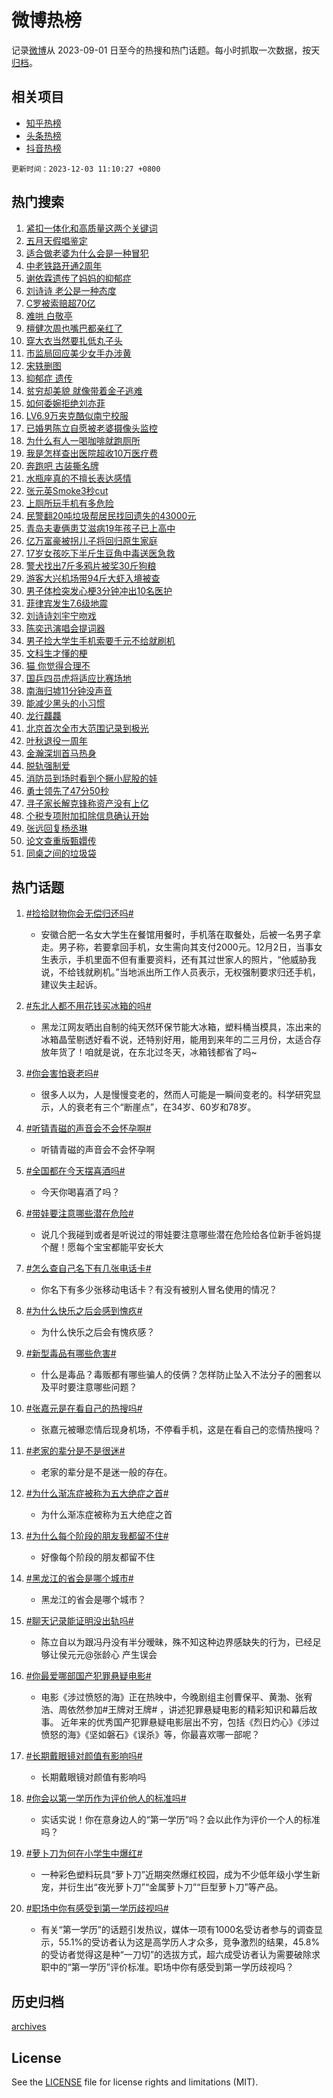 # 微博热榜

记录[微博](https://www.weibo.com)从 2023-09-01 日至今的热搜和热门话题。每小时抓取一次数据，按天[归档](archives)。

## 相关项目

- [知乎热榜](https://github.com/hotarchive/zhihu)
- [头条热榜](https://github.com/hotarchive/toutiao)
- [抖音热榜](https://github.com/hotarchive/douyin)


`更新时间：2023-12-03 11:10:27 +0800`

## 热门搜索

1. [紧扣一体化和高质量这两个关键词](https://m.weibo.cn/search?containerid=100103type%3D1%26t%3D10%26q%3D%23%E7%B4%A7%E6%89%A3%E4%B8%80%E4%BD%93%E5%8C%96%E5%92%8C%E9%AB%98%E8%B4%A8%E9%87%8F%E8%BF%99%E4%B8%A4%E4%B8%AA%E5%85%B3%E9%94%AE%E8%AF%8D%23&stream_entry_id=51&isnewpage=1&extparam=seat%3D1%26filter_type%3Drealtimehot%26cate%3D10103%26stream_entry_id%3D51%26dgr%3D0%26q%3D%2523%25E7%25B4%25A7%25E6%2589%25A3%25E4%25B8%2580%25E4%25BD%2593%25E5%258C%2596%25E5%2592%258C%25E9%25AB%2598%25E8%25B4%25A8%25E9%2587%258F%25E8%25BF%2599%25E4%25B8%25A4%25E4%25B8%25AA%25E5%2585%25B3%25E9%2594%25AE%25E8%25AF%258D%2523%26c_type%3D51%26pos%3D0%26display_time%3D1701573026%26pre_seqid%3D170157302647602202147)
1. [五月天假唱鉴定](https://m.weibo.cn/search?containerid=100103type%3D1%26t%3D10%26q%3D%E4%BA%94%E6%9C%88%E5%A4%A9%E5%81%87%E5%94%B1%E9%89%B4%E5%AE%9A&stream_entry_id=31&isnewpage=1&extparam=seat%3D1%26lcate%3D5001%26realpos%3D1%26stream_entry_id%3D31%26dgr%3D0%26pos%3D0%26band_rank%3D1%26cate%3D5001%26filter_type%3Drealtimehot%26q%3D%25E4%25BA%2594%25E6%259C%2588%25E5%25A4%25A9%25E5%2581%2587%25E5%2594%25B1%25E9%2589%25B4%25E5%25AE%259A%26flag%3D16%26c_type%3D31%26display_time%3D1701573026%26pre_seqid%3D170157302647602202147)
1. [适合做老婆为什么会是一种冒犯](https://m.weibo.cn/search?containerid=100103type%3D1%26t%3D10%26q%3D%E9%80%82%E5%90%88%E5%81%9A%E8%80%81%E5%A9%86%E4%B8%BA%E4%BB%80%E4%B9%88%E4%BC%9A%E6%98%AF%E4%B8%80%E7%A7%8D%E5%86%92%E7%8A%AF&stream_entry_id=31&isnewpage=1&extparam=seat%3D1%26lcate%3D5001%26realpos%3D2%26stream_entry_id%3D31%26dgr%3D0%26pos%3D1%26band_rank%3D2%26cate%3D5001%26filter_type%3Drealtimehot%26q%3D%25E9%2580%2582%25E5%2590%2588%25E5%2581%259A%25E8%2580%2581%25E5%25A9%2586%25E4%25B8%25BA%25E4%25BB%2580%25E4%25B9%2588%25E4%25BC%259A%25E6%2598%25AF%25E4%25B8%2580%25E7%25A7%258D%25E5%2586%2592%25E7%258A%25AF%26flag%3D2%26c_type%3D31%26display_time%3D1701573026%26pre_seqid%3D170157302647602202147)
1. [中老铁路开通2周年](https://m.weibo.cn/search?containerid=100103type%3D1%26t%3D10%26q%3D%23%E4%B8%AD%E8%80%81%E9%93%81%E8%B7%AF%E5%BC%80%E9%80%9A2%E5%91%A8%E5%B9%B4%23&stream_entry_id=31&isnewpage=1&extparam=seat%3D1%26lcate%3D5001%26realpos%3D3%26stream_entry_id%3D31%26dgr%3D0%26pos%3D2%26band_rank%3D3%26cate%3D5001%26filter_type%3Drealtimehot%26q%3D%2523%25E4%25B8%25AD%25E8%2580%2581%25E9%2593%2581%25E8%25B7%25AF%25E5%25BC%2580%25E9%2580%259A2%25E5%2591%25A8%25E5%25B9%25B4%2523%26flag%3D1%26c_type%3D31%26display_time%3D1701573026%26pre_seqid%3D170157302647602202147)
1. [谢依霖遗传了妈妈的抑郁症](https://m.weibo.cn/search?containerid=100103type%3D1%26t%3D10%26q%3D%E8%B0%A2%E4%BE%9D%E9%9C%96%E9%81%97%E4%BC%A0%E4%BA%86%E5%A6%88%E5%A6%88%E7%9A%84%E6%8A%91%E9%83%81%E7%97%87&stream_entry_id=31&isnewpage=1&extparam=seat%3D1%26lcate%3D5001%26realpos%3D4%26stream_entry_id%3D31%26dgr%3D0%26pos%3D3%26band_rank%3D4%26cate%3D5001%26filter_type%3Drealtimehot%26q%3D%25E8%25B0%25A2%25E4%25BE%259D%25E9%259C%2596%25E9%2581%2597%25E4%25BC%25A0%25E4%25BA%2586%25E5%25A6%2588%25E5%25A6%2588%25E7%259A%2584%25E6%258A%2591%25E9%2583%2581%25E7%2597%2587%26flag%3D1%26c_type%3D31%26display_time%3D1701573026%26pre_seqid%3D170157302647602202147)
1. [刘诗诗 老公是一种态度](https://m.weibo.cn/search?containerid=100103type%3D1%26t%3D10%26q%3D%E5%88%98%E8%AF%97%E8%AF%97+%E8%80%81%E5%85%AC%E6%98%AF%E4%B8%80%E7%A7%8D%E6%80%81%E5%BA%A6&stream_entry_id=31&isnewpage=1&extparam=seat%3D1%26lcate%3D5001%26realpos%3D5%26stream_entry_id%3D31%26dgr%3D0%26pos%3D4%26band_rank%3D5%26cate%3D5001%26filter_type%3Drealtimehot%26q%3D%25E5%2588%2598%25E8%25AF%2597%25E8%25AF%2597%2520%25E8%2580%2581%25E5%2585%25AC%25E6%2598%25AF%25E4%25B8%2580%25E7%25A7%258D%25E6%2580%2581%25E5%25BA%25A6%26flag%3D2%26c_type%3D31%26display_time%3D1701573026%26pre_seqid%3D170157302647602202147)
1. [C罗被索赔超70亿](https://m.weibo.cn/search?containerid=100103type%3D1%26t%3D10%26q%3D%23C%E7%BD%97%E8%A2%AB%E7%B4%A2%E8%B5%94%E8%B6%8570%E4%BA%BF%23&stream_entry_id=31&isnewpage=1&extparam=seat%3D1%26lcate%3D5001%26realpos%3D6%26stream_entry_id%3D31%26dgr%3D0%26pos%3D5%26band_rank%3D6%26cate%3D5001%26filter_type%3Drealtimehot%26q%3D%2523C%25E7%25BD%2597%25E8%25A2%25AB%25E7%25B4%25A2%25E8%25B5%2594%25E8%25B6%258570%25E4%25BA%25BF%2523%26flag%3D1%26c_type%3D31%26display_time%3D1701573026%26pre_seqid%3D170157302647602202147)
1. [难哄 白敬亭](https://m.weibo.cn/search?containerid=100103type%3D1%26t%3D10%26q%3D%E9%9A%BE%E5%93%84+%E7%99%BD%E6%95%AC%E4%BA%AD&stream_entry_id=31&isnewpage=1&extparam=seat%3D1%26lcate%3D5001%26realpos%3D7%26stream_entry_id%3D31%26dgr%3D0%26pos%3D6%26band_rank%3D7%26cate%3D5001%26filter_type%3Drealtimehot%26q%3D%25E9%259A%25BE%25E5%2593%2584%2520%25E7%2599%25BD%25E6%2595%25AC%25E4%25BA%25AD%26flag%3D0%26c_type%3D31%26display_time%3D1701573026%26pre_seqid%3D170157302647602202147)
1. [檀健次周也嘴巴都亲红了](https://m.weibo.cn/search?containerid=100103type%3D1%26t%3D10%26q%3D%23%E6%AA%80%E5%81%A5%E6%AC%A1%E5%91%A8%E4%B9%9F%E5%98%B4%E5%B7%B4%E9%83%BD%E4%BA%B2%E7%BA%A2%E4%BA%86%23&stream_entry_id=31&isnewpage=1&extparam=seat%3D1%26lcate%3D5001%26realpos%3D8%26stream_entry_id%3D31%26dgr%3D0%26pos%3D7%26band_rank%3D8%26cate%3D5001%26filter_type%3Drealtimehot%26q%3D%2523%25E6%25AA%2580%25E5%2581%25A5%25E6%25AC%25A1%25E5%2591%25A8%25E4%25B9%259F%25E5%2598%25B4%25E5%25B7%25B4%25E9%2583%25BD%25E4%25BA%25B2%25E7%25BA%25A2%25E4%25BA%2586%2523%26flag%3D1%26c_type%3D31%26display_time%3D1701573026%26pre_seqid%3D170157302647602202147)
1. [穿大衣当然要扎低丸子头](https://m.weibo.cn/search?containerid=100103type%3D1%26t%3D10%26q%3D%E7%A9%BF%E5%A4%A7%E8%A1%A3%E5%BD%93%E7%84%B6%E8%A6%81%E6%89%8E%E4%BD%8E%E4%B8%B8%E5%AD%90%E5%A4%B4&stream_entry_id=31&isnewpage=1&extparam=seat%3D1%26lcate%3D5001%26realpos%3D9%26stream_entry_id%3D31%26dgr%3D0%26pos%3D8%26band_rank%3D9%26cate%3D5001%26filter_type%3Drealtimehot%26q%3D%25E7%25A9%25BF%25E5%25A4%25A7%25E8%25A1%25A3%25E5%25BD%2593%25E7%2584%25B6%25E8%25A6%2581%25E6%2589%258E%25E4%25BD%258E%25E4%25B8%25B8%25E5%25AD%2590%25E5%25A4%25B4%26flag%3D0%26c_type%3D31%26display_time%3D1701573026%26pre_seqid%3D170157302647602202147)
1. [市监局回应美少女手办涉黄](https://m.weibo.cn/search?containerid=100103type%3D1%26t%3D10%26q%3D%23%E5%B8%82%E7%9B%91%E5%B1%80%E5%9B%9E%E5%BA%94%E7%BE%8E%E5%B0%91%E5%A5%B3%E6%89%8B%E5%8A%9E%E6%B6%89%E9%BB%84%23&stream_entry_id=31&isnewpage=1&extparam=seat%3D1%26lcate%3D5001%26realpos%3D10%26stream_entry_id%3D31%26dgr%3D0%26pos%3D9%26band_rank%3D10%26cate%3D5001%26filter_type%3Drealtimehot%26q%3D%2523%25E5%25B8%2582%25E7%259B%2591%25E5%25B1%2580%25E5%259B%259E%25E5%25BA%2594%25E7%25BE%258E%25E5%25B0%2591%25E5%25A5%25B3%25E6%2589%258B%25E5%258A%259E%25E6%25B6%2589%25E9%25BB%2584%2523%26flag%3D1%26c_type%3D31%26display_time%3D1701573026%26pre_seqid%3D170157302647602202147)
1. [宋轶删图](https://m.weibo.cn/search?containerid=100103type%3D1%26t%3D10%26q%3D%23%E5%AE%8B%E8%BD%B6%E5%88%A0%E5%9B%BE%23&stream_entry_id=31&isnewpage=1&extparam=seat%3D1%26lcate%3D5001%26realpos%3D11%26stream_entry_id%3D31%26dgr%3D0%26pos%3D10%26band_rank%3D11%26cate%3D5001%26filter_type%3Drealtimehot%26q%3D%2523%25E5%25AE%258B%25E8%25BD%25B6%25E5%2588%25A0%25E5%259B%25BE%2523%26flag%3D2%26c_type%3D31%26display_time%3D1701573026%26pre_seqid%3D170157302647602202147)
1. [抑郁症 遗传](https://m.weibo.cn/search?containerid=100103type%3D1%26t%3D10%26q%3D%E6%8A%91%E9%83%81%E7%97%87+%E9%81%97%E4%BC%A0&stream_entry_id=31&isnewpage=1&extparam=seat%3D1%26lcate%3D5001%26realpos%3D12%26stream_entry_id%3D31%26dgr%3D0%26pos%3D11%26band_rank%3D12%26cate%3D5001%26filter_type%3Drealtimehot%26q%3D%25E6%258A%2591%25E9%2583%2581%25E7%2597%2587%2520%25E9%2581%2597%25E4%25BC%25A0%26flag%3D1%26c_type%3D31%26display_time%3D1701573026%26pre_seqid%3D170157302647602202147)
1. [贫穷却美貌 就像带着金子逃难](https://m.weibo.cn/search?containerid=100103type%3D1%26t%3D10%26q%3D%E8%B4%AB%E7%A9%B7%E5%8D%B4%E7%BE%8E%E8%B2%8C+%E5%B0%B1%E5%83%8F%E5%B8%A6%E7%9D%80%E9%87%91%E5%AD%90%E9%80%83%E9%9A%BE&stream_entry_id=31&isnewpage=1&extparam=seat%3D1%26lcate%3D5001%26realpos%3D13%26stream_entry_id%3D31%26dgr%3D0%26pos%3D12%26band_rank%3D13%26cate%3D5001%26filter_type%3Drealtimehot%26q%3D%25E8%25B4%25AB%25E7%25A9%25B7%25E5%258D%25B4%25E7%25BE%258E%25E8%25B2%258C%2520%25E5%25B0%25B1%25E5%2583%258F%25E5%25B8%25A6%25E7%259D%2580%25E9%2587%2591%25E5%25AD%2590%25E9%2580%2583%25E9%259A%25BE%26flag%3D0%26c_type%3D31%26display_time%3D1701573026%26pre_seqid%3D170157302647602202147)
1. [如何委婉拒绝刘亦菲](https://m.weibo.cn/search?containerid=100103type%3D1%26t%3D10%26q%3D%E5%A6%82%E4%BD%95%E5%A7%94%E5%A9%89%E6%8B%92%E7%BB%9D%E5%88%98%E4%BA%A6%E8%8F%B2&stream_entry_id=31&isnewpage=1&extparam=seat%3D1%26lcate%3D5001%26realpos%3D14%26stream_entry_id%3D31%26dgr%3D0%26pos%3D13%26band_rank%3D14%26cate%3D5001%26filter_type%3Drealtimehot%26q%3D%25E5%25A6%2582%25E4%25BD%2595%25E5%25A7%2594%25E5%25A9%2589%25E6%258B%2592%25E7%25BB%259D%25E5%2588%2598%25E4%25BA%25A6%25E8%258F%25B2%26flag%3D1%26c_type%3D31%26display_time%3D1701573026%26pre_seqid%3D170157302647602202147)
1. [LV6.9万夹克酷似南宁校服](https://m.weibo.cn/search?containerid=100103type%3D1%26t%3D10%26q%3D%23LV6.9%E4%B8%87%E5%A4%B9%E5%85%8B%E9%85%B7%E4%BC%BC%E5%8D%97%E5%AE%81%E6%A0%A1%E6%9C%8D%23&stream_entry_id=31&isnewpage=1&extparam=seat%3D1%26lcate%3D5001%26realpos%3D15%26stream_entry_id%3D31%26dgr%3D0%26pos%3D14%26band_rank%3D15%26cate%3D5001%26filter_type%3Drealtimehot%26q%3D%2523LV6.9%25E4%25B8%2587%25E5%25A4%25B9%25E5%2585%258B%25E9%2585%25B7%25E4%25BC%25BC%25E5%258D%2597%25E5%25AE%2581%25E6%25A0%25A1%25E6%259C%258D%2523%26flag%3D0%26c_type%3D31%26display_time%3D1701573026%26pre_seqid%3D170157302647602202147)
1. [已婚男陈立自愿被老婆摄像头监控](https://m.weibo.cn/search?containerid=100103type%3D1%26t%3D10%26q%3D%23%E5%B7%B2%E5%A9%9A%E7%94%B7%E9%99%88%E7%AB%8B%E8%87%AA%E6%84%BF%E8%A2%AB%E8%80%81%E5%A9%86%E6%91%84%E5%83%8F%E5%A4%B4%E7%9B%91%E6%8E%A7%23&stream_entry_id=31&isnewpage=1&extparam=seat%3D1%26lcate%3D5001%26realpos%3D16%26stream_entry_id%3D31%26dgr%3D0%26pos%3D15%26band_rank%3D16%26cate%3D5001%26filter_type%3Drealtimehot%26q%3D%2523%25E5%25B7%25B2%25E5%25A9%259A%25E7%2594%25B7%25E9%2599%2588%25E7%25AB%258B%25E8%2587%25AA%25E6%2584%25BF%25E8%25A2%25AB%25E8%2580%2581%25E5%25A9%2586%25E6%2591%2584%25E5%2583%258F%25E5%25A4%25B4%25E7%259B%2591%25E6%258E%25A7%2523%26flag%3D0%26c_type%3D31%26display_time%3D1701573026%26pre_seqid%3D170157302647602202147)
1. [为什么有人一喝咖啡就跑厕所](https://m.weibo.cn/search?containerid=100103type%3D1%26t%3D10%26q%3D%23%E4%B8%BA%E4%BB%80%E4%B9%88%E6%9C%89%E4%BA%BA%E4%B8%80%E5%96%9D%E5%92%96%E5%95%A1%E5%B0%B1%E8%B7%91%E5%8E%95%E6%89%80%23&stream_entry_id=31&isnewpage=1&extparam=seat%3D1%26lcate%3D5001%26realpos%3D17%26stream_entry_id%3D31%26dgr%3D0%26pos%3D16%26band_rank%3D17%26cate%3D5001%26filter_type%3Drealtimehot%26q%3D%2523%25E4%25B8%25BA%25E4%25BB%2580%25E4%25B9%2588%25E6%259C%2589%25E4%25BA%25BA%25E4%25B8%2580%25E5%2596%259D%25E5%2592%2596%25E5%2595%25A1%25E5%25B0%25B1%25E8%25B7%2591%25E5%258E%2595%25E6%2589%2580%2523%26flag%3D0%26c_type%3D31%26display_time%3D1701573026%26pre_seqid%3D170157302647602202147)
1. [我是怎样查出医院超收10万医疗费](https://m.weibo.cn/search?containerid=100103type%3D1%26t%3D10%26q%3D%23%E6%88%91%E6%98%AF%E6%80%8E%E6%A0%B7%E6%9F%A5%E5%87%BA%E5%8C%BB%E9%99%A2%E8%B6%85%E6%94%B610%E4%B8%87%E5%8C%BB%E7%96%97%E8%B4%B9%23&stream_entry_id=31&isnewpage=1&extparam=seat%3D1%26lcate%3D5001%26realpos%3D18%26stream_entry_id%3D31%26dgr%3D0%26pos%3D17%26band_rank%3D18%26cate%3D5001%26filter_type%3Drealtimehot%26q%3D%2523%25E6%2588%2591%25E6%2598%25AF%25E6%2580%258E%25E6%25A0%25B7%25E6%259F%25A5%25E5%2587%25BA%25E5%258C%25BB%25E9%2599%25A2%25E8%25B6%2585%25E6%2594%25B610%25E4%25B8%2587%25E5%258C%25BB%25E7%2596%2597%25E8%25B4%25B9%2523%26flag%3D1%26c_type%3D31%26display_time%3D1701573026%26pre_seqid%3D170157302647602202147)
1. [奔跑吧 古装撕名牌](https://m.weibo.cn/search?containerid=100103type%3D1%26t%3D10%26q%3D%E5%A5%94%E8%B7%91%E5%90%A7+%E5%8F%A4%E8%A3%85%E6%92%95%E5%90%8D%E7%89%8C&stream_entry_id=31&isnewpage=1&extparam=seat%3D1%26lcate%3D5001%26realpos%3D19%26stream_entry_id%3D31%26dgr%3D0%26pos%3D18%26band_rank%3D19%26cate%3D5001%26filter_type%3Drealtimehot%26q%3D%25E5%25A5%2594%25E8%25B7%2591%25E5%2590%25A7%2520%25E5%258F%25A4%25E8%25A3%2585%25E6%2592%2595%25E5%2590%258D%25E7%2589%258C%26flag%3D1%26c_type%3D31%26display_time%3D1701573026%26pre_seqid%3D170157302647602202147)
1. [水瓶座真的不擅长表达感情](https://m.weibo.cn/search?containerid=100103type%3D1%26t%3D10%26q%3D%23%E6%B0%B4%E7%93%B6%E5%BA%A7%E7%9C%9F%E7%9A%84%E4%B8%8D%E6%93%85%E9%95%BF%E8%A1%A8%E8%BE%BE%E6%84%9F%E6%83%85%23&stream_entry_id=31&isnewpage=1&extparam=seat%3D1%26lcate%3D5001%26realpos%3D20%26stream_entry_id%3D31%26dgr%3D0%26pos%3D19%26band_rank%3D20%26cate%3D5001%26filter_type%3Drealtimehot%26q%3D%2523%25E6%25B0%25B4%25E7%2593%25B6%25E5%25BA%25A7%25E7%259C%259F%25E7%259A%2584%25E4%25B8%258D%25E6%2593%2585%25E9%2595%25BF%25E8%25A1%25A8%25E8%25BE%25BE%25E6%2584%259F%25E6%2583%2585%2523%26flag%3D1%26c_type%3D31%26display_time%3D1701573026%26pre_seqid%3D170157302647602202147)
1. [张元英Smoke3秒cut](https://m.weibo.cn/search?containerid=100103type%3D1%26t%3D10%26q%3D%E5%BC%A0%E5%85%83%E8%8B%B1Smoke3%E7%A7%92cut&stream_entry_id=31&isnewpage=1&extparam=seat%3D1%26lcate%3D5001%26realpos%3D21%26stream_entry_id%3D31%26dgr%3D0%26pos%3D20%26band_rank%3D21%26cate%3D5001%26filter_type%3Drealtimehot%26q%3D%25E5%25BC%25A0%25E5%2585%2583%25E8%258B%25B1Smoke3%25E7%25A7%2592cut%26flag%3D1%26c_type%3D31%26display_time%3D1701573026%26pre_seqid%3D170157302647602202147)
1. [上厕所玩手机有多危险](https://m.weibo.cn/search?containerid=100103type%3D1%26t%3D10%26q%3D%23%E4%B8%8A%E5%8E%95%E6%89%80%E7%8E%A9%E6%89%8B%E6%9C%BA%E6%9C%89%E5%A4%9A%E5%8D%B1%E9%99%A9%23&stream_entry_id=31&isnewpage=1&extparam=seat%3D1%26lcate%3D5001%26realpos%3D22%26stream_entry_id%3D31%26dgr%3D0%26pos%3D21%26band_rank%3D22%26cate%3D5001%26filter_type%3Drealtimehot%26q%3D%2523%25E4%25B8%258A%25E5%258E%2595%25E6%2589%2580%25E7%258E%25A9%25E6%2589%258B%25E6%259C%25BA%25E6%259C%2589%25E5%25A4%259A%25E5%258D%25B1%25E9%2599%25A9%2523%26flag%3D0%26c_type%3D31%26display_time%3D1701573026%26pre_seqid%3D170157302647602202147)
1. [民警翻20吨垃圾帮居民找回遗失的43000元](https://m.weibo.cn/search?containerid=100103type%3D1%26t%3D10%26q%3D%23%E6%B0%91%E8%AD%A6%E7%BF%BB20%E5%90%A8%E5%9E%83%E5%9C%BE%E5%B8%AE%E5%B1%85%E6%B0%91%E6%89%BE%E5%9B%9E%E9%81%97%E5%A4%B1%E7%9A%8443000%E5%85%83%23&stream_entry_id=31&isnewpage=1&extparam=seat%3D1%26lcate%3D5001%26realpos%3D23%26stream_entry_id%3D31%26dgr%3D0%26pos%3D22%26band_rank%3D23%26cate%3D5001%26filter_type%3Drealtimehot%26q%3D%2523%25E6%25B0%2591%25E8%25AD%25A6%25E7%25BF%25BB20%25E5%2590%25A8%25E5%259E%2583%25E5%259C%25BE%25E5%25B8%25AE%25E5%25B1%2585%25E6%25B0%2591%25E6%2589%25BE%25E5%259B%259E%25E9%2581%2597%25E5%25A4%25B1%25E7%259A%258443000%25E5%2585%2583%2523%26flag%3D32768%26c_type%3D31%26display_time%3D1701573026%26pre_seqid%3D170157302647602202147)
1. [青岛夫妻俩患艾滋病19年孩子已上高中](https://m.weibo.cn/search?containerid=100103type%3D1%26t%3D10%26q%3D%23%E9%9D%92%E5%B2%9B%E5%A4%AB%E5%A6%BB%E4%BF%A9%E6%82%A3%E8%89%BE%E6%BB%8B%E7%97%8519%E5%B9%B4%E5%AD%A9%E5%AD%90%E5%B7%B2%E4%B8%8A%E9%AB%98%E4%B8%AD%23&stream_entry_id=31&isnewpage=1&extparam=seat%3D1%26lcate%3D5001%26realpos%3D24%26stream_entry_id%3D31%26dgr%3D0%26pos%3D23%26band_rank%3D24%26cate%3D5001%26filter_type%3Drealtimehot%26q%3D%2523%25E9%259D%2592%25E5%25B2%259B%25E5%25A4%25AB%25E5%25A6%25BB%25E4%25BF%25A9%25E6%2582%25A3%25E8%2589%25BE%25E6%25BB%258B%25E7%2597%258519%25E5%25B9%25B4%25E5%25AD%25A9%25E5%25AD%2590%25E5%25B7%25B2%25E4%25B8%258A%25E9%25AB%2598%25E4%25B8%25AD%2523%26flag%3D1%26c_type%3D31%26display_time%3D1701573026%26pre_seqid%3D170157302647602202147)
1. [亿万富豪被拐儿子将回归原生家庭](https://m.weibo.cn/search?containerid=100103type%3D1%26t%3D10%26q%3D%23%E4%BA%BF%E4%B8%87%E5%AF%8C%E8%B1%AA%E8%A2%AB%E6%8B%90%E5%84%BF%E5%AD%90%E5%B0%86%E5%9B%9E%E5%BD%92%E5%8E%9F%E7%94%9F%E5%AE%B6%E5%BA%AD%23&stream_entry_id=31&isnewpage=1&extparam=seat%3D1%26lcate%3D5001%26realpos%3D25%26stream_entry_id%3D31%26dgr%3D0%26pos%3D24%26band_rank%3D25%26cate%3D5001%26filter_type%3Drealtimehot%26q%3D%2523%25E4%25BA%25BF%25E4%25B8%2587%25E5%25AF%258C%25E8%25B1%25AA%25E8%25A2%25AB%25E6%258B%2590%25E5%2584%25BF%25E5%25AD%2590%25E5%25B0%2586%25E5%259B%259E%25E5%25BD%2592%25E5%258E%259F%25E7%2594%259F%25E5%25AE%25B6%25E5%25BA%25AD%2523%26flag%3D0%26c_type%3D31%26display_time%3D1701573026%26pre_seqid%3D170157302647602202147)
1. [17岁女孩吃下半斤生豆角中毒送医急救](https://m.weibo.cn/search?containerid=100103type%3D1%26t%3D10%26q%3D%2317%E5%B2%81%E5%A5%B3%E5%AD%A9%E5%90%83%E4%B8%8B%E5%8D%8A%E6%96%A4%E7%94%9F%E8%B1%86%E8%A7%92%E4%B8%AD%E6%AF%92%E9%80%81%E5%8C%BB%E6%80%A5%E6%95%91%23&stream_entry_id=31&isnewpage=1&extparam=seat%3D1%26lcate%3D5001%26realpos%3D26%26stream_entry_id%3D31%26dgr%3D0%26pos%3D25%26band_rank%3D26%26cate%3D5001%26filter_type%3Drealtimehot%26q%3D%252317%25E5%25B2%2581%25E5%25A5%25B3%25E5%25AD%25A9%25E5%2590%2583%25E4%25B8%258B%25E5%258D%258A%25E6%2596%25A4%25E7%2594%259F%25E8%25B1%2586%25E8%25A7%2592%25E4%25B8%25AD%25E6%25AF%2592%25E9%2580%2581%25E5%258C%25BB%25E6%2580%25A5%25E6%2595%2591%2523%26flag%3D0%26c_type%3D31%26display_time%3D1701573026%26pre_seqid%3D170157302647602202147)
1. [警犬找出7斤多鸦片被奖30斤狗粮](https://m.weibo.cn/search?containerid=100103type%3D1%26t%3D10%26q%3D%23%E8%AD%A6%E7%8A%AC%E6%89%BE%E5%87%BA7%E6%96%A4%E5%A4%9A%E9%B8%A6%E7%89%87%E8%A2%AB%E5%A5%9630%E6%96%A4%E7%8B%97%E7%B2%AE%23&stream_entry_id=31&isnewpage=1&extparam=seat%3D1%26lcate%3D5001%26realpos%3D27%26stream_entry_id%3D31%26dgr%3D0%26pos%3D26%26band_rank%3D27%26cate%3D5001%26filter_type%3Drealtimehot%26q%3D%2523%25E8%25AD%25A6%25E7%258A%25AC%25E6%2589%25BE%25E5%2587%25BA7%25E6%2596%25A4%25E5%25A4%259A%25E9%25B8%25A6%25E7%2589%2587%25E8%25A2%25AB%25E5%25A5%259630%25E6%2596%25A4%25E7%258B%2597%25E7%25B2%25AE%2523%26flag%3D32768%26c_type%3D31%26display_time%3D1701573026%26pre_seqid%3D170157302647602202147)
1. [游客大兴机场带94斤大虾入境被查](https://m.weibo.cn/search?containerid=100103type%3D1%26t%3D10%26q%3D%23%E6%B8%B8%E5%AE%A2%E5%A4%A7%E5%85%B4%E6%9C%BA%E5%9C%BA%E5%B8%A694%E6%96%A4%E5%A4%A7%E8%99%BE%E5%85%A5%E5%A2%83%E8%A2%AB%E6%9F%A5%23&stream_entry_id=31&isnewpage=1&extparam=seat%3D1%26lcate%3D5001%26realpos%3D28%26stream_entry_id%3D31%26dgr%3D0%26pos%3D27%26band_rank%3D28%26cate%3D5001%26filter_type%3Drealtimehot%26q%3D%2523%25E6%25B8%25B8%25E5%25AE%25A2%25E5%25A4%25A7%25E5%2585%25B4%25E6%259C%25BA%25E5%259C%25BA%25E5%25B8%25A694%25E6%2596%25A4%25E5%25A4%25A7%25E8%2599%25BE%25E5%2585%25A5%25E5%25A2%2583%25E8%25A2%25AB%25E6%259F%25A5%2523%26flag%3D0%26c_type%3D31%26display_time%3D1701573026%26pre_seqid%3D170157302647602202147)
1. [男子体检突发心梗3分钟冲出10名医护](https://m.weibo.cn/search?containerid=100103type%3D1%26t%3D10%26q%3D%23%E7%94%B7%E5%AD%90%E4%BD%93%E6%A3%80%E7%AA%81%E5%8F%91%E5%BF%83%E6%A2%973%E5%88%86%E9%92%9F%E5%86%B2%E5%87%BA10%E5%90%8D%E5%8C%BB%E6%8A%A4%23&stream_entry_id=31&isnewpage=1&extparam=seat%3D1%26lcate%3D5001%26realpos%3D29%26stream_entry_id%3D31%26dgr%3D0%26pos%3D28%26band_rank%3D29%26cate%3D5001%26filter_type%3Drealtimehot%26q%3D%2523%25E7%2594%25B7%25E5%25AD%2590%25E4%25BD%2593%25E6%25A3%2580%25E7%25AA%2581%25E5%258F%2591%25E5%25BF%2583%25E6%25A2%25973%25E5%2588%2586%25E9%2592%259F%25E5%2586%25B2%25E5%2587%25BA10%25E5%2590%258D%25E5%258C%25BB%25E6%258A%25A4%2523%26flag%3D32768%26c_type%3D31%26display_time%3D1701573026%26pre_seqid%3D170157302647602202147)
1. [菲律宾发生7.6级地震](https://m.weibo.cn/search?containerid=100103type%3D1%26t%3D10%26q%3D%23%E8%8F%B2%E5%BE%8B%E5%AE%BE%E5%8F%91%E7%94%9F7.6%E7%BA%A7%E5%9C%B0%E9%9C%87%23&stream_entry_id=31&isnewpage=1&extparam=seat%3D1%26lcate%3D5001%26realpos%3D30%26stream_entry_id%3D31%26dgr%3D0%26pos%3D29%26band_rank%3D30%26cate%3D5001%26filter_type%3Drealtimehot%26q%3D%2523%25E8%258F%25B2%25E5%25BE%258B%25E5%25AE%25BE%25E5%258F%2591%25E7%2594%259F7.6%25E7%25BA%25A7%25E5%259C%25B0%25E9%259C%2587%2523%26flag%3D0%26c_type%3D31%26display_time%3D1701573026%26pre_seqid%3D170157302647602202147)
1. [刘诗诗刘宇宁吻戏](https://m.weibo.cn/search?containerid=100103type%3D1%26t%3D10%26q%3D%E5%88%98%E8%AF%97%E8%AF%97%E5%88%98%E5%AE%87%E5%AE%81%E5%90%BB%E6%88%8F&stream_entry_id=31&isnewpage=1&extparam=seat%3D1%26lcate%3D5001%26realpos%3D31%26stream_entry_id%3D31%26dgr%3D0%26pos%3D30%26band_rank%3D31%26cate%3D5001%26filter_type%3Drealtimehot%26q%3D%25E5%2588%2598%25E8%25AF%2597%25E8%25AF%2597%25E5%2588%2598%25E5%25AE%2587%25E5%25AE%2581%25E5%2590%25BB%25E6%2588%258F%26flag%3D0%26c_type%3D31%26display_time%3D1701573026%26pre_seqid%3D170157302647602202147)
1. [陈奕迅演唱会提词器](https://m.weibo.cn/search?containerid=100103type%3D1%26t%3D10%26q%3D%23%E9%99%88%E5%A5%95%E8%BF%85%E6%BC%94%E5%94%B1%E4%BC%9A%E6%8F%90%E8%AF%8D%E5%99%A8%23&stream_entry_id=31&isnewpage=1&extparam=seat%3D1%26lcate%3D5001%26realpos%3D32%26stream_entry_id%3D31%26dgr%3D0%26pos%3D31%26band_rank%3D32%26cate%3D5001%26filter_type%3Drealtimehot%26q%3D%2523%25E9%2599%2588%25E5%25A5%2595%25E8%25BF%2585%25E6%25BC%2594%25E5%2594%25B1%25E4%25BC%259A%25E6%258F%2590%25E8%25AF%258D%25E5%2599%25A8%2523%26flag%3D1%26c_type%3D31%26display_time%3D1701573026%26pre_seqid%3D170157302647602202147)
1. [男子捡大学生手机索要千元不给就刷机](https://m.weibo.cn/search?containerid=100103type%3D1%26t%3D10%26q%3D%23%E7%94%B7%E5%AD%90%E6%8D%A1%E5%A4%A7%E5%AD%A6%E7%94%9F%E6%89%8B%E6%9C%BA%E7%B4%A2%E8%A6%81%E5%8D%83%E5%85%83%E4%B8%8D%E7%BB%99%E5%B0%B1%E5%88%B7%E6%9C%BA%23&stream_entry_id=31&isnewpage=1&extparam=seat%3D1%26lcate%3D5001%26realpos%3D33%26stream_entry_id%3D31%26dgr%3D0%26pos%3D32%26band_rank%3D33%26cate%3D5001%26filter_type%3Drealtimehot%26q%3D%2523%25E7%2594%25B7%25E5%25AD%2590%25E6%258D%25A1%25E5%25A4%25A7%25E5%25AD%25A6%25E7%2594%259F%25E6%2589%258B%25E6%259C%25BA%25E7%25B4%25A2%25E8%25A6%2581%25E5%258D%2583%25E5%2585%2583%25E4%25B8%258D%25E7%25BB%2599%25E5%25B0%25B1%25E5%2588%25B7%25E6%259C%25BA%2523%26flag%3D0%26c_type%3D31%26display_time%3D1701573026%26pre_seqid%3D170157302647602202147)
1. [文科生才懂的梗](https://m.weibo.cn/search?containerid=100103type%3D1%26t%3D10%26q%3D%E6%96%87%E7%A7%91%E7%94%9F%E6%89%8D%E6%87%82%E7%9A%84%E6%A2%97&stream_entry_id=31&isnewpage=1&extparam=seat%3D1%26lcate%3D5001%26realpos%3D34%26stream_entry_id%3D31%26dgr%3D0%26pos%3D33%26band_rank%3D34%26cate%3D5001%26filter_type%3Drealtimehot%26q%3D%25E6%2596%2587%25E7%25A7%2591%25E7%2594%259F%25E6%2589%258D%25E6%2587%2582%25E7%259A%2584%25E6%25A2%2597%26flag%3D0%26c_type%3D31%26display_time%3D1701573026%26pre_seqid%3D170157302647602202147)
1. [猫 你觉得合理不](https://m.weibo.cn/search?containerid=100103type%3D1%26t%3D10%26q%3D%E7%8C%AB+%E4%BD%A0%E8%A7%89%E5%BE%97%E5%90%88%E7%90%86%E4%B8%8D&stream_entry_id=31&isnewpage=1&extparam=seat%3D1%26lcate%3D5001%26realpos%3D35%26stream_entry_id%3D31%26dgr%3D0%26pos%3D34%26band_rank%3D35%26cate%3D5001%26filter_type%3Drealtimehot%26q%3D%25E7%258C%25AB%2520%25E4%25BD%25A0%25E8%25A7%2589%25E5%25BE%2597%25E5%2590%2588%25E7%2590%2586%25E4%25B8%258D%26flag%3D1%26c_type%3D31%26display_time%3D1701573026%26pre_seqid%3D170157302647602202147)
1. [国乒四员虎将适应比赛场地](https://m.weibo.cn/search?containerid=100103type%3D1%26t%3D10%26q%3D%E5%9B%BD%E4%B9%92%E5%9B%9B%E5%91%98%E8%99%8E%E5%B0%86%E9%80%82%E5%BA%94%E6%AF%94%E8%B5%9B%E5%9C%BA%E5%9C%B0&stream_entry_id=31&isnewpage=1&extparam=seat%3D1%26lcate%3D5001%26realpos%3D36%26stream_entry_id%3D31%26dgr%3D0%26pos%3D35%26band_rank%3D36%26cate%3D5001%26filter_type%3Drealtimehot%26q%3D%25E5%259B%25BD%25E4%25B9%2592%25E5%259B%259B%25E5%2591%2598%25E8%2599%258E%25E5%25B0%2586%25E9%2580%2582%25E5%25BA%2594%25E6%25AF%2594%25E8%25B5%259B%25E5%259C%25BA%25E5%259C%25B0%26flag%3D1%26c_type%3D31%26display_time%3D1701573026%26pre_seqid%3D170157302647602202147)
1. [南海归墟11分钟没声音](https://m.weibo.cn/search?containerid=100103type%3D1%26t%3D10%26q%3D%23%E5%8D%97%E6%B5%B7%E5%BD%92%E5%A2%9F11%E5%88%86%E9%92%9F%E6%B2%A1%E5%A3%B0%E9%9F%B3%23&stream_entry_id=31&isnewpage=1&extparam=seat%3D1%26lcate%3D5001%26realpos%3D37%26stream_entry_id%3D31%26dgr%3D0%26pos%3D36%26band_rank%3D37%26cate%3D5001%26filter_type%3Drealtimehot%26q%3D%2523%25E5%258D%2597%25E6%25B5%25B7%25E5%25BD%2592%25E5%25A2%259F11%25E5%2588%2586%25E9%2592%259F%25E6%25B2%25A1%25E5%25A3%25B0%25E9%259F%25B3%2523%26flag%3D0%26c_type%3D31%26display_time%3D1701573026%26pre_seqid%3D170157302647602202147)
1. [能减少黑头的小习惯](https://m.weibo.cn/search?containerid=100103type%3D1%26t%3D10%26q%3D%E8%83%BD%E5%87%8F%E5%B0%91%E9%BB%91%E5%A4%B4%E7%9A%84%E5%B0%8F%E4%B9%A0%E6%83%AF&stream_entry_id=31&isnewpage=1&extparam=seat%3D1%26lcate%3D5001%26realpos%3D38%26stream_entry_id%3D31%26dgr%3D0%26pos%3D37%26band_rank%3D38%26cate%3D5001%26filter_type%3Drealtimehot%26q%3D%25E8%2583%25BD%25E5%2587%258F%25E5%25B0%2591%25E9%25BB%2591%25E5%25A4%25B4%25E7%259A%2584%25E5%25B0%258F%25E4%25B9%25A0%25E6%2583%25AF%26flag%3D0%26c_type%3D31%26display_time%3D1701573026%26pre_seqid%3D170157302647602202147)
1. [龙行龘龘](https://m.weibo.cn/search?containerid=100103type%3D1%26t%3D10%26q%3D%23%E9%BE%99%E8%A1%8C%E9%BE%98%E9%BE%98%23&stream_entry_id=31&isnewpage=1&extparam=seat%3D1%26lcate%3D5001%26realpos%3D39%26stream_entry_id%3D31%26dgr%3D0%26pos%3D38%26band_rank%3D39%26cate%3D5001%26filter_type%3Drealtimehot%26q%3D%2523%25E9%25BE%2599%25E8%25A1%258C%25E9%25BE%2598%25E9%25BE%2598%2523%26flag%3D0%26c_type%3D31%26display_time%3D1701573026%26pre_seqid%3D170157302647602202147)
1. [北京首次全市大范围记录到极光](https://m.weibo.cn/search?containerid=100103type%3D1%26t%3D10%26q%3D%23%E5%8C%97%E4%BA%AC%E9%A6%96%E6%AC%A1%E5%85%A8%E5%B8%82%E5%A4%A7%E8%8C%83%E5%9B%B4%E8%AE%B0%E5%BD%95%E5%88%B0%E6%9E%81%E5%85%89%23&stream_entry_id=31&isnewpage=1&extparam=seat%3D1%26lcate%3D5001%26realpos%3D40%26stream_entry_id%3D31%26dgr%3D0%26pos%3D39%26band_rank%3D40%26cate%3D5001%26filter_type%3Drealtimehot%26q%3D%2523%25E5%258C%2597%25E4%25BA%25AC%25E9%25A6%2596%25E6%25AC%25A1%25E5%2585%25A8%25E5%25B8%2582%25E5%25A4%25A7%25E8%258C%2583%25E5%259B%25B4%25E8%25AE%25B0%25E5%25BD%2595%25E5%2588%25B0%25E6%259E%2581%25E5%2585%2589%2523%26flag%3D0%26c_type%3D31%26display_time%3D1701573026%26pre_seqid%3D170157302647602202147)
1. [叶秋退役一周年](https://m.weibo.cn/search?containerid=100103type%3D1%26t%3D10%26q%3D%E5%8F%B6%E7%A7%8B%E9%80%80%E5%BD%B9%E4%B8%80%E5%91%A8%E5%B9%B4&stream_entry_id=31&isnewpage=1&extparam=seat%3D1%26lcate%3D5001%26realpos%3D41%26stream_entry_id%3D31%26dgr%3D0%26pos%3D40%26band_rank%3D41%26cate%3D5001%26filter_type%3Drealtimehot%26q%3D%25E5%258F%25B6%25E7%25A7%258B%25E9%2580%2580%25E5%25BD%25B9%25E4%25B8%2580%25E5%2591%25A8%25E5%25B9%25B4%26flag%3D1%26c_type%3D31%26display_time%3D1701573026%26pre_seqid%3D170157302647602202147)
1. [金瀚深圳首马热身](https://m.weibo.cn/search?containerid=100103type%3D1%26t%3D10%26q%3D%23%E9%87%91%E7%80%9A%E6%B7%B1%E5%9C%B3%E9%A6%96%E9%A9%AC%E7%83%AD%E8%BA%AB%23&stream_entry_id=31&isnewpage=1&extparam=seat%3D1%26lcate%3D5001%26realpos%3D42%26stream_entry_id%3D31%26dgr%3D0%26pos%3D41%26band_rank%3D42%26cate%3D5001%26filter_type%3Drealtimehot%26q%3D%2523%25E9%2587%2591%25E7%2580%259A%25E6%25B7%25B1%25E5%259C%25B3%25E9%25A6%2596%25E9%25A9%25AC%25E7%2583%25AD%25E8%25BA%25AB%2523%26flag%3D1%26c_type%3D31%26display_time%3D1701573026%26pre_seqid%3D170157302647602202147)
1. [脱轨强制爱](https://m.weibo.cn/search?containerid=100103type%3D1%26t%3D10%26q%3D%23%E8%84%B1%E8%BD%A8%E5%BC%BA%E5%88%B6%E7%88%B1%23&stream_entry_id=31&isnewpage=1&extparam=seat%3D1%26lcate%3D5001%26realpos%3D43%26stream_entry_id%3D31%26dgr%3D0%26pos%3D42%26band_rank%3D43%26cate%3D5001%26filter_type%3Drealtimehot%26q%3D%2523%25E8%2584%25B1%25E8%25BD%25A8%25E5%25BC%25BA%25E5%2588%25B6%25E7%2588%25B1%2523%26flag%3D1%26c_type%3D31%26display_time%3D1701573026%26pre_seqid%3D170157302647602202147)
1. [消防员到场时看到个撅小屁股的娃](https://m.weibo.cn/search?containerid=100103type%3D1%26t%3D10%26q%3D%23%E6%B6%88%E9%98%B2%E5%91%98%E5%88%B0%E5%9C%BA%E6%97%B6%E7%9C%8B%E5%88%B0%E4%B8%AA%E6%92%85%E5%B0%8F%E5%B1%81%E8%82%A1%E7%9A%84%E5%A8%83%23&stream_entry_id=31&isnewpage=1&extparam=seat%3D1%26lcate%3D5001%26realpos%3D44%26stream_entry_id%3D31%26dgr%3D0%26pos%3D43%26band_rank%3D44%26cate%3D5001%26filter_type%3Drealtimehot%26q%3D%2523%25E6%25B6%2588%25E9%2598%25B2%25E5%2591%2598%25E5%2588%25B0%25E5%259C%25BA%25E6%2597%25B6%25E7%259C%258B%25E5%2588%25B0%25E4%25B8%25AA%25E6%2592%2585%25E5%25B0%258F%25E5%25B1%2581%25E8%2582%25A1%25E7%259A%2584%25E5%25A8%2583%2523%26flag%3D32768%26c_type%3D31%26display_time%3D1701573026%26pre_seqid%3D170157302647602202147)
1. [勇士领先了47分50秒](https://m.weibo.cn/search?containerid=100103type%3D1%26t%3D10%26q%3D%23%E5%8B%87%E5%A3%AB%E9%A2%86%E5%85%88%E4%BA%8647%E5%88%8650%E7%A7%92%23&stream_entry_id=31&isnewpage=1&extparam=seat%3D1%26lcate%3D5001%26realpos%3D45%26stream_entry_id%3D31%26dgr%3D0%26pos%3D44%26band_rank%3D45%26cate%3D5001%26filter_type%3Drealtimehot%26q%3D%2523%25E5%258B%2587%25E5%25A3%25AB%25E9%25A2%2586%25E5%2585%2588%25E4%25BA%258647%25E5%2588%258650%25E7%25A7%2592%2523%26flag%3D0%26c_type%3D31%26display_time%3D1701573026%26pre_seqid%3D170157302647602202147)
1. [寻子家长解克锋称资产没有上亿](https://m.weibo.cn/search?containerid=100103type%3D1%26t%3D10%26q%3D%23%E5%AF%BB%E5%AD%90%E5%AE%B6%E9%95%BF%E8%A7%A3%E5%85%8B%E9%94%8B%E7%A7%B0%E8%B5%84%E4%BA%A7%E6%B2%A1%E6%9C%89%E4%B8%8A%E4%BA%BF%23&stream_entry_id=31&isnewpage=1&extparam=seat%3D1%26lcate%3D5001%26realpos%3D46%26stream_entry_id%3D31%26dgr%3D0%26pos%3D45%26band_rank%3D46%26cate%3D5001%26filter_type%3Drealtimehot%26q%3D%2523%25E5%25AF%25BB%25E5%25AD%2590%25E5%25AE%25B6%25E9%2595%25BF%25E8%25A7%25A3%25E5%2585%258B%25E9%2594%258B%25E7%25A7%25B0%25E8%25B5%2584%25E4%25BA%25A7%25E6%25B2%25A1%25E6%259C%2589%25E4%25B8%258A%25E4%25BA%25BF%2523%26flag%3D1%26c_type%3D31%26display_time%3D1701573026%26pre_seqid%3D170157302647602202147)
1. [个税专项附加扣除信息确认开始](https://m.weibo.cn/search?containerid=100103type%3D1%26t%3D10%26q%3D%23%E4%B8%AA%E7%A8%8E%E4%B8%93%E9%A1%B9%E9%99%84%E5%8A%A0%E6%89%A3%E9%99%A4%E4%BF%A1%E6%81%AF%E7%A1%AE%E8%AE%A4%E5%BC%80%E5%A7%8B%23&stream_entry_id=31&isnewpage=1&extparam=seat%3D1%26lcate%3D5001%26realpos%3D47%26stream_entry_id%3D31%26dgr%3D0%26pos%3D46%26band_rank%3D47%26cate%3D5001%26filter_type%3Drealtimehot%26q%3D%2523%25E4%25B8%25AA%25E7%25A8%258E%25E4%25B8%2593%25E9%25A1%25B9%25E9%2599%2584%25E5%258A%25A0%25E6%2589%25A3%25E9%2599%25A4%25E4%25BF%25A1%25E6%2581%25AF%25E7%25A1%25AE%25E8%25AE%25A4%25E5%25BC%2580%25E5%25A7%258B%2523%26flag%3D0%26c_type%3D31%26display_time%3D1701573026%26pre_seqid%3D170157302647602202147)
1. [张远回复杨丞琳](https://m.weibo.cn/search?containerid=100103type%3D1%26t%3D10%26q%3D%23%E5%BC%A0%E8%BF%9C%E5%9B%9E%E5%A4%8D%E6%9D%A8%E4%B8%9E%E7%90%B3%23&stream_entry_id=31&isnewpage=1&extparam=seat%3D1%26lcate%3D5001%26realpos%3D48%26stream_entry_id%3D31%26dgr%3D0%26pos%3D47%26band_rank%3D48%26cate%3D5001%26filter_type%3Drealtimehot%26q%3D%2523%25E5%25BC%25A0%25E8%25BF%259C%25E5%259B%259E%25E5%25A4%258D%25E6%259D%25A8%25E4%25B8%259E%25E7%2590%25B3%2523%26flag%3D0%26c_type%3D31%26display_time%3D1701573026%26pre_seqid%3D170157302647602202147)
1. [论文查重版甄嬛传](https://m.weibo.cn/search?containerid=100103type%3D1%26t%3D10%26q%3D%E8%AE%BA%E6%96%87%E6%9F%A5%E9%87%8D%E7%89%88%E7%94%84%E5%AC%9B%E4%BC%A0&stream_entry_id=31&isnewpage=1&extparam=seat%3D1%26lcate%3D5001%26realpos%3D49%26stream_entry_id%3D31%26dgr%3D0%26pos%3D48%26band_rank%3D49%26cate%3D5001%26filter_type%3Drealtimehot%26q%3D%25E8%25AE%25BA%25E6%2596%2587%25E6%259F%25A5%25E9%2587%258D%25E7%2589%2588%25E7%2594%2584%25E5%25AC%259B%25E4%25BC%25A0%26flag%3D1%26c_type%3D31%26display_time%3D1701573026%26pre_seqid%3D170157302647602202147)
1. [同桌之间的垃圾袋](https://m.weibo.cn/search?containerid=100103type%3D1%26t%3D10%26q%3D%E5%90%8C%E6%A1%8C%E4%B9%8B%E9%97%B4%E7%9A%84%E5%9E%83%E5%9C%BE%E8%A2%8B&stream_entry_id=31&isnewpage=1&extparam=seat%3D1%26lcate%3D5001%26realpos%3D50%26stream_entry_id%3D31%26dgr%3D0%26pos%3D49%26band_rank%3D50%26cate%3D5001%26filter_type%3Drealtimehot%26q%3D%25E5%2590%258C%25E6%25A1%258C%25E4%25B9%258B%25E9%2597%25B4%25E7%259A%2584%25E5%259E%2583%25E5%259C%25BE%25E8%25A2%258B%26flag%3D1%26c_type%3D31%26display_time%3D1701573026%26pre_seqid%3D170157302647602202147)

## 热门话题

1. [#捡拾财物你会无偿归还吗#](https://m.weibo.cn/search?containerid=231522type%3D1%26t%3D10%26q%3D%23%E6%8D%A1%E6%8B%BE%E8%B4%A2%E7%89%A9%E4%BD%A0%E4%BC%9A%E6%97%A0%E5%81%BF%E5%BD%92%E8%BF%98%E5%90%97%23&stream_entry_id=128&isnewpage=1&extparam=seat%3D1%26lcate%3D5004%26dgr%3D0%26c_type%3D128%26pos%3D1-0-0%26cate%3D5004%26unitid%3D1701567735118%26display_time%3D1701573027%26pre_seqid%3D170157302758401403175)
    - 安徽合肥一名女大学生在餐馆用餐时，手机落在取餐处，后被一名男子拿走。男子称，若要拿回手机，女生需向其支付2000元。12月2日，当事女生表示，手机里面不但有重要资料，还有其过世家人的照片，“他威胁我说，不给钱就刷机。”当地派出所工作人员表示，无权强制要求归还手机，建议失主起诉。

1. [#东北人都不用花钱买冰箱的吗#](https://m.weibo.cn/search?containerid=231522type%3D1%26t%3D10%26q%3D%23%E4%B8%9C%E5%8C%97%E4%BA%BA%E9%83%BD%E4%B8%8D%E7%94%A8%E8%8A%B1%E9%92%B1%E4%B9%B0%E5%86%B0%E7%AE%B1%E7%9A%84%E5%90%97%23&stream_entry_id=128&isnewpage=1&extparam=seat%3D1%26lcate%3D5004%26dgr%3D0%26c_type%3D128%26pos%3D1-0-1%26cate%3D5004%26unitid%3D1701527871358%26display_time%3D1701573027%26pre_seqid%3D170157302758401403175)
    - 黑龙江网友晒出自制的纯天然环保节能大冰箱，塑料桶当模具，冻出来的冰箱晶莹剔透好看不说，还特别好用，能用到来年的二三月份，太适合存放年货了！咱就是说，在东北过冬天，冰箱钱都省了吗~

1. [#你会害怕衰老吗#](https://m.weibo.cn/search?containerid=231522type%3D1%26t%3D10%26q%3D%23%E4%BD%A0%E4%BC%9A%E5%AE%B3%E6%80%95%E8%A1%B0%E8%80%81%E5%90%97%23&stream_entry_id=128&isnewpage=1&extparam=seat%3D1%26lcate%3D5004%26dgr%3D0%26c_type%3D128%26pos%3D1-0-2%26cate%3D5004%26unitid%3D1701567719368%26display_time%3D1701573027%26pre_seqid%3D170157302758401403175)
    - 很多人以为，人是慢慢变老的，然而人可能是一瞬间变老的。科学研究显示，人的衰老有三个“断崖点”，在34岁、60岁和78岁。

1. [#听锖青磁的声音会不会怀孕啊#](https://m.weibo.cn/search?containerid=231522type%3D1%26t%3D10%26q%3D%23%E5%90%AC%E9%94%96%E9%9D%92%E7%A3%81%E7%9A%84%E5%A3%B0%E9%9F%B3%E4%BC%9A%E4%B8%8D%E4%BC%9A%E6%80%80%E5%AD%95%E5%95%8A%23&stream_entry_id=128&isnewpage=1&extparam=seat%3D1%26lcate%3D5004%26dgr%3D0%26c_type%3D128%26pos%3D1-0-3%26cate%3D5004%26unitid%3D1701421081454%26display_time%3D1701573027%26pre_seqid%3D170157302758401403175)
    - 听锖青磁的声音会不会怀孕啊

1. [#全国都在今天摆喜酒吗#](https://m.weibo.cn/search?containerid=231522type%3D1%26t%3D10%26q%3D%23%E5%85%A8%E5%9B%BD%E9%83%BD%E5%9C%A8%E4%BB%8A%E5%A4%A9%E6%91%86%E5%96%9C%E9%85%92%E5%90%97%23&stream_entry_id=128&isnewpage=1&extparam=seat%3D1%26lcate%3D5004%26dgr%3D0%26c_type%3D128%26pos%3D1-0-4%26cate%3D5004%26unitid%3D1701569528792%26display_time%3D1701573027%26pre_seqid%3D170157302758401403175)
    - 今天你喝喜酒了吗？

1. [#带娃要注意哪些潜在危险#](https://m.weibo.cn/search?containerid=231522type%3D1%26t%3D10%26q%3D%23%E5%B8%A6%E5%A8%83%E8%A6%81%E6%B3%A8%E6%84%8F%E5%93%AA%E4%BA%9B%E6%BD%9C%E5%9C%A8%E5%8D%B1%E9%99%A9%23&stream_entry_id=128&isnewpage=1&extparam=seat%3D1%26lcate%3D5004%26dgr%3D0%26c_type%3D128%26pos%3D1-0-5%26cate%3D5004%26unitid%3D1701559332915%26display_time%3D1701573027%26pre_seqid%3D170157302758401403175)
    - 说几个我碰到或者是听说过的带娃要注意哪些潜在危险给各位新手爸妈提个醒！愿每个宝宝都能平安长大

1. [#怎么查自己名下有几张电话卡#](https://m.weibo.cn/search?containerid=231522type%3D1%26t%3D10%26q%3D%23%E6%80%8E%E4%B9%88%E6%9F%A5%E8%87%AA%E5%B7%B1%E5%90%8D%E4%B8%8B%E6%9C%89%E5%87%A0%E5%BC%A0%E7%94%B5%E8%AF%9D%E5%8D%A1%23&stream_entry_id=128&isnewpage=1&extparam=seat%3D1%26lcate%3D5004%26dgr%3D0%26c_type%3D128%26pos%3D1-0-6%26cate%3D5004%26unitid%3D1701438242620%26display_time%3D1701573027%26pre_seqid%3D170157302758401403175)
    - 你名下有多少张移动电话卡？有没有被别人冒名使用的情况？

1. [#为什么快乐之后会感到愧疚#](https://m.weibo.cn/search?containerid=231522type%3D1%26t%3D10%26q%3D%23%E4%B8%BA%E4%BB%80%E4%B9%88%E5%BF%AB%E4%B9%90%E4%B9%8B%E5%90%8E%E4%BC%9A%E6%84%9F%E5%88%B0%E6%84%A7%E7%96%9A%23&stream_entry_id=128&isnewpage=1&extparam=seat%3D1%26lcate%3D5004%26dgr%3D0%26c_type%3D128%26pos%3D1-0-7%26cate%3D5004%26unitid%3D1701414482303%26display_time%3D1701573027%26pre_seqid%3D170157302758401403175)
    - 为什么快乐之后会有愧疚感？

1. [#新型毒品有哪些危害#](https://m.weibo.cn/search?containerid=231522type%3D1%26t%3D10%26q%3D%23%E6%96%B0%E5%9E%8B%E6%AF%92%E5%93%81%E6%9C%89%E5%93%AA%E4%BA%9B%E5%8D%B1%E5%AE%B3%23&stream_entry_id=128&isnewpage=1&extparam=seat%3D1%26lcate%3D5004%26dgr%3D0%26c_type%3D128%26pos%3D1-0-8%26cate%3D5004%26unitid%3D1701433165010%26display_time%3D1701573027%26pre_seqid%3D170157302758401403175)
    - 什么是毒品？毒贩都有哪些骗人的伎俩？怎样防止坠入不法分子的圈套以及平时要注意哪些问题？

1. [#张嘉元是在看自己的热搜吗#](https://m.weibo.cn/search?containerid=231522type%3D1%26t%3D10%26q%3D%23%E5%BC%A0%E5%98%89%E5%85%83%E6%98%AF%E5%9C%A8%E7%9C%8B%E8%87%AA%E5%B7%B1%E7%9A%84%E7%83%AD%E6%90%9C%E5%90%97%23&stream_entry_id=128&isnewpage=1&extparam=seat%3D1%26lcate%3D5004%26dgr%3D0%26c_type%3D128%26pos%3D1-0-9%26cate%3D5004%26unitid%3D1701403097977%26display_time%3D1701573027%26pre_seqid%3D170157302758401403175)
    - 张嘉元被曝恋情后现身机场，不停看手机，这是在看自己的恋情热搜吗？

1. [#老家的辈分是不是很迷#](https://m.weibo.cn/search?containerid=231522type%3D1%26t%3D10%26q%3D%23%E8%80%81%E5%AE%B6%E7%9A%84%E8%BE%88%E5%88%86%E6%98%AF%E4%B8%8D%E6%98%AF%E5%BE%88%E8%BF%B7%23&stream_entry_id=128&isnewpage=1&extparam=seat%3D1%26lcate%3D5004%26dgr%3D0%26c_type%3D128%26pos%3D1-0-10%26cate%3D5004%26unitid%3D1701431644122%26display_time%3D1701573027%26pre_seqid%3D170157302758401403175)
    - 老家的辈分是不是迷一般的存在。

1. [#为什么渐冻症被称为五大绝症之首#](https://m.weibo.cn/search?containerid=231522type%3D1%26t%3D10%26q%3D%23%E4%B8%BA%E4%BB%80%E4%B9%88%E6%B8%90%E5%86%BB%E7%97%87%E8%A2%AB%E7%A7%B0%E4%B8%BA%E4%BA%94%E5%A4%A7%E7%BB%9D%E7%97%87%E4%B9%8B%E9%A6%96%23&stream_entry_id=128&isnewpage=1&extparam=seat%3D1%26lcate%3D5004%26dgr%3D0%26c_type%3D128%26pos%3D1-0-11%26cate%3D5004%26unitid%3D1701439128480%26display_time%3D1701573027%26pre_seqid%3D170157302758401403175)
    - 为什么渐冻症被称为五大绝症之首

1. [#为什么每个阶段的朋友我都留不住#](https://m.weibo.cn/search?containerid=231522type%3D1%26t%3D10%26q%3D%23%E4%B8%BA%E4%BB%80%E4%B9%88%E6%AF%8F%E4%B8%AA%E9%98%B6%E6%AE%B5%E7%9A%84%E6%9C%8B%E5%8F%8B%E6%88%91%E9%83%BD%E7%95%99%E4%B8%8D%E4%BD%8F%23&stream_entry_id=128&isnewpage=1&extparam=seat%3D1%26lcate%3D5004%26dgr%3D0%26c_type%3D128%26pos%3D1-0-12%26cate%3D5004%26unitid%3D1701440354243%26display_time%3D1701573027%26pre_seqid%3D170157302758401403175)
    - 好像每个阶段的朋友都留不住

1. [#黑龙江的省会是哪个城市#](https://m.weibo.cn/search?containerid=231522type%3D1%26t%3D10%26q%3D%23%E9%BB%91%E9%BE%99%E6%B1%9F%E7%9A%84%E7%9C%81%E4%BC%9A%E6%98%AF%E5%93%AA%E4%B8%AA%E5%9F%8E%E5%B8%82%23&stream_entry_id=128&isnewpage=1&extparam=seat%3D1%26lcate%3D5004%26dgr%3D0%26c_type%3D128%26pos%3D1-0-13%26cate%3D5004%26unitid%3D1701535351401%26display_time%3D1701573027%26pre_seqid%3D170157302758401403175)
    - 黑龙江的省会是哪个城市？

1. [#聊天记录能证明没出轨吗#](https://m.weibo.cn/search?containerid=231522type%3D1%26t%3D10%26q%3D%23%E8%81%8A%E5%A4%A9%E8%AE%B0%E5%BD%95%E8%83%BD%E8%AF%81%E6%98%8E%E6%B2%A1%E5%87%BA%E8%BD%A8%E5%90%97%23&stream_entry_id=128&isnewpage=1&extparam=seat%3D1%26lcate%3D5004%26dgr%3D0%26c_type%3D128%26pos%3D1-0-14%26cate%3D5004%26unitid%3D1701415685859%26display_time%3D1701573027%26pre_seqid%3D170157302758401403175)
    - 陈立自以为跟冯丹没有半分暧昧，殊不知这种边界感缺失的行为，已经足够让侯元元@张龄心 产生误会

1. [#你最爱哪部国产犯罪悬疑电影#](https://m.weibo.cn/search?containerid=231522type%3D1%26t%3D10%26q%3D%23%E4%BD%A0%E6%9C%80%E7%88%B1%E5%93%AA%E9%83%A8%E5%9B%BD%E4%BA%A7%E7%8A%AF%E7%BD%AA%E6%82%AC%E7%96%91%E7%94%B5%E5%BD%B1%23&stream_entry_id=128&isnewpage=1&extparam=seat%3D1%26lcate%3D5004%26dgr%3D0%26c_type%3D128%26pos%3D1-0-15%26cate%3D5004%26unitid%3D1701441859663%26display_time%3D1701573027%26pre_seqid%3D170157302758401403175)
    - 电影《涉过愤怒的海》正在热映中，今晚剧组主创曹保平、黄渤、张宥浩、周依然参加#王牌对王牌# ，讲述犯罪悬疑电影的精彩知识和幕后故事。
近年来的优秀国产犯罪悬疑电影层出不穷，包括《烈日灼心》《涉过愤怒的海》《坚如磐石》《误杀》等，你最喜欢哪一部呢？

1. [#长期戴眼镜对颜值有影响吗#](https://m.weibo.cn/search?containerid=231522type%3D1%26t%3D10%26q%3D%23%E9%95%BF%E6%9C%9F%E6%88%B4%E7%9C%BC%E9%95%9C%E5%AF%B9%E9%A2%9C%E5%80%BC%E6%9C%89%E5%BD%B1%E5%93%8D%E5%90%97%23&stream_entry_id=128&isnewpage=1&extparam=seat%3D1%26lcate%3D5004%26dgr%3D0%26c_type%3D128%26pos%3D1-0-16%26cate%3D5004%26unitid%3D1701417194044%26display_time%3D1701573027%26pre_seqid%3D170157302758401403175)
    - 长期戴眼镜对颜值有影响吗

1. [#你会以第一学历作为评价他人的标准吗#](https://m.weibo.cn/search?containerid=231522type%3D1%26t%3D10%26q%3D%23%E4%BD%A0%E4%BC%9A%E4%BB%A5%E7%AC%AC%E4%B8%80%E5%AD%A6%E5%8E%86%E4%BD%9C%E4%B8%BA%E8%AF%84%E4%BB%B7%E4%BB%96%E4%BA%BA%E7%9A%84%E6%A0%87%E5%87%86%E5%90%97%23&stream_entry_id=128&isnewpage=1&extparam=seat%3D1%26lcate%3D5004%26dgr%3D0%26c_type%3D128%26pos%3D1-0-17%26cate%3D5004%26unitid%3D1701429815352%26display_time%3D1701573027%26pre_seqid%3D170157302758401403175)
    - 实话实说！你在意身边人的“第一学历”吗？会以此作为评价一个人的标准吗？

1. [#萝卜刀为何在小学生中爆红#](https://m.weibo.cn/search?containerid=231522type%3D1%26t%3D10%26q%3D%23%E8%90%9D%E5%8D%9C%E5%88%80%E4%B8%BA%E4%BD%95%E5%9C%A8%E5%B0%8F%E5%AD%A6%E7%94%9F%E4%B8%AD%E7%88%86%E7%BA%A2%23&stream_entry_id=128&isnewpage=1&extparam=seat%3D1%26lcate%3D5004%26dgr%3D0%26c_type%3D128%26pos%3D1-0-18%26cate%3D5004%26unitid%3D1701432549942%26display_time%3D1701573027%26pre_seqid%3D170157302758401403175)
    - 一种彩色塑料玩具“萝卜刀”近期突然爆红校园，成为不少低年级小学生新宠，并衍生出“夜光萝卜刀”“金属萝卜刀”“巨型萝卜刀”等产品。

1. [#职场中你有感受到第一学历歧视吗#](https://m.weibo.cn/search?containerid=231522type%3D1%26t%3D10%26q%3D%23%E8%81%8C%E5%9C%BA%E4%B8%AD%E4%BD%A0%E6%9C%89%E6%84%9F%E5%8F%97%E5%88%B0%E7%AC%AC%E4%B8%80%E5%AD%A6%E5%8E%86%E6%AD%A7%E8%A7%86%E5%90%97%23&stream_entry_id=128&isnewpage=1&extparam=seat%3D1%26lcate%3D5004%26dgr%3D0%26c_type%3D128%26pos%3D1-0-19%26cate%3D5004%26unitid%3D1701432528285%26display_time%3D1701573027%26pre_seqid%3D170157302758401403175)
    - 有关“第一学历”的话题引发热议，媒体一项有1000名受访者参与的调查显示，55.1%的受访者认为这是高学历人才众多，竞争激烈的结果，45.8%的受访者觉得这是种“一刀切”的选拔方式，超六成受访者认为需要破除求职中的“第一学历”评价标准。职场中你有感受到第一学历歧视吗？


## 历史归档

[archives](archives)

## License

See the [LICENSE](LICENSE) file for license rights and limitations (MIT).
